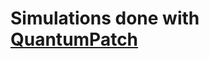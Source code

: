 # Simulations done with [QuantumPatch](http://docs.nanomatch.de/nanomatch-modules/QuantumPatch/QuantumPatch.html)